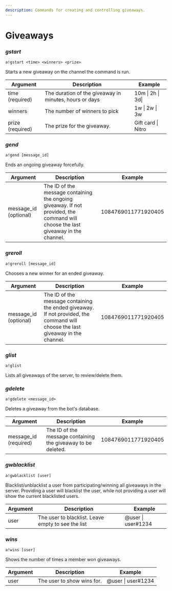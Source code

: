 ```yaml
---
description: Commands for creating and controlling giveaways.
---
```


# Giveaways

### _**gstart**_

`a!gstart <time> <winners> <prize>`

Starts a new giveaway on the channel the command is run.

| Argument         | Description                                            | Example            |
| ---------------- | ------------------------------------------------------ | ------------------ |
| time (required)  | The duration of the giveaway in minutes, hours or days | 10m \| 2h \| 3d\|  |
| winners          | The number of winners to pick                          | 1w \| 2w \| 3w     |
| prize (required) | The prize for the giveaway.                            | Gift card \| Nitro |

### _**gend**_

`a!gend [message_id]`

Ends an ongoing giveaway forcefully.

| Argument               | Description                                                                                                                       | Example             |
| ---------------------- | --------------------------------------------------------------------------------------------------------------------------------- | ------------------- |
| message\_id (optional) | The ID of the message containing the ongoing giveaway. If not provided, the command will choose the last giveaway in the channel. | 1084769011771920405 |

### _**greroll**_

`a!greroll [message_id]`

Chooses a new winner for an ended giveaway.

| Argument               | Description                                                                                                                     | Example             |
| ---------------------- | ------------------------------------------------------------------------------------------------------------------------------- | ------------------- |
| message\_id (optional) | The ID of the message containing the ended giveaway. If not provided, the command will choose the last giveaway in the channel. | 1084769011771920405 |

### _**glist**_

`a!glist`

Lists all giveaways of the server, to review/delete them.

### _**gdelete**_

`a!gdelete <message_id>`

Deletes a giveaway from the bot's database.

| Argument               | Description                                                  | Example             |
| ---------------------- | ------------------------------------------------------------ | ------------------- |
| message\_id (required) | The ID of the message containing the giveaway to be deleted. | 1084769011771920405 |

### _**gwblacklist**_

`a!gwblacklist [user]`

Blacklist/unblacklist a user from participating/winning all giveaways in the server. Providing a user will blacklist the user, while not providing a user will show the current blacklisted users.

| Argument | Description                                        | Example             |
| -------- | -------------------------------------------------- | ------------------- |
| user     | The user to blacklist. Leave empty to see the list | @user \| user#1234  |

### _**wins**_

`a!wins [user]`

Shows the number of times a member won giveaways.

| Argument | Description                | Example            |
| -------- | -------------------------- | ------------------ |
| user     | The user to show wins for. | @user \| user#1234 |

